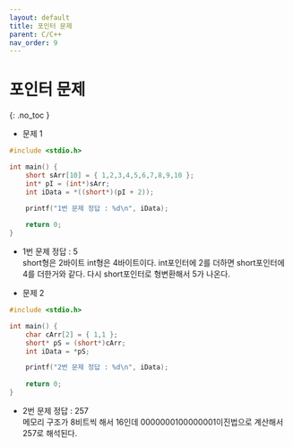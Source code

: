 ```yaml
---
layout: default
title: 포인터 문제
parent: C/C++
nav_order: 9
---
```


# 포인터 문제  
{: .no_toc }

- 문제 1  
```c++
#include <stdio.h>

int main() {
	short sArr[10] = { 1,2,3,4,5,6,7,8,9,10 };
	int* pI = (int*)sArr;
	int iData = *((short*)(pI + 2));

	printf("1번 문제 정답 : %d\n", iData);
	
	return 0;
}
```  
- 1번 문제 정답 : 5  
short형은 2바이트 int형은 4바이트이다. int포인터에 2를 더하면 short포인터에 4를 더한거와 같다. 다시 short포인터로 형변환해서 5가 나온다.

- 문제 2  
````c++
#include <stdio.h>

int main() {
	char cArr[2] = { 1,1 };
	short* pS = (short*)cArr;
	int iData = *pS;

	printf("2번 문제 정답 : %d\n", iData);
	
	return 0;
}
````  
- 2번 문제 정답 : 257  
메모리 구조가 8비트씩 해서 16인데 0000000100000001이진법으로 계산해서 257로 해석된다.
